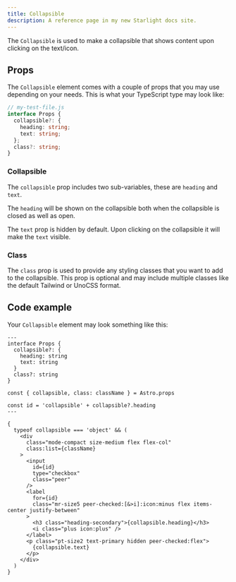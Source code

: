 ```yaml
---
title: Collapsible
description: A reference page in my new Starlight docs site.
---
```


The `Collapsible` is used to make a collapsible that shows content upon clicking on the text/icon.

## Props

The `Collapsible` element comes with a couple of props that you may use depending on your needs. This is what your TypeScript type may look like:

```ts
// my-test-file.js
interface Props {
  collapsible?: {
    heading: string;
    text: string;
  };
  class?: string;
}
```

### Collapsible

The `collapsible` prop includes two sub-variables, these are `heading` and `text`.

The `heading` will be shown on the collapsible both when the collapsible is closed as well as open.

The `text` prop is hidden by default. Upon clicking on the collapsible it will make the `text` visible.

### Class

The `class` prop is used to provide any styling classes that you want to add to the collapsible. This prop is optional and may include multiple classes like the default Tailwind or UnoCSS format.

## Code example

Your `Collapsible` element may look something like this:

```astro
---
interface Props {
  collapsible?: {
    heading: string
    text: string
  }
  class?: string
}

const { collapsible, class: className } = Astro.props

const id = 'collapsible' + collapsible?.heading
---

{
  typeof collapsible === 'object' && (
    <div
      class="mode-compact size-medium flex flex-col"
      class:list={className}
    >
      <input
        id={id}
        type="checkbox"
        class="peer"
      />
      <label
        for={id}
        class="mr-size5 peer-checked:[&>i]:icon:minus flex items-center justify-between"
      >
        <h3 class="heading-secondary">{collapsible.heading}</h3>
        <i class="plus icon:plus" />
      </label>
      <p class="pt-size2 text-primary hidden peer-checked:flex">
        {collapsible.text}
      </p>
    </div>
  )
}
```
